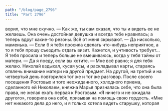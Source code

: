 ```yaml
---
path: "/blog/page_2796"
title: "Part 2796"
---
```


ворил, что мне скучно.
— Как же, ты сам сказал, что ты и видеть ее не желаешь. Она очень достойная девушка и всегда тебе нравилась; а теперь вдруг какие-то резоны. Всё от меня скрывают.
— Да нисколько, маменька.
— Если б я тебя просила сделать что-нибудь неприятное, а то я тебя прошу съездить отдать визит. Кажется, и учтивость требует... Я тебя просила и теперь больше не вмешиваюсь, когда у тебя тайны от матери.
— Да я поеду, если вы хотите.
— Мне всё равно; я для тебя желаю.
Николай вздыхал, кусая усы, и раскладывал карты, стараясь отвлечь внимание матери на другой предмет.
На другой, на третий и на четвертый день повторился тот же и тот же разговор.
После своего посещения Ростовых и того неожиданного, холодного приема, сделанного ей Николаем, княжна Марья призналась себе, что она была права, не желая ехать первая к Ростовым.
«Я ничего и не ожидала другого», говорила она себе, призывая на помощь свою гордость. «Мне нет никакого дела до него, и я только хотела видеть старушку, которая 
